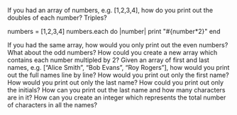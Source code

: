 If you had an array of numbers, e.g. [1,2,3,4], how do you print out the doubles of each number? Triples?

numbers = [1,2,3,4]
numbers.each do  |number|
print "#{number*2}"
end 





If you had the same array, how would you only print out the even numbers? What about the odd numbers?
How could you create a new array which contains each number multipled by 2?
Given an array of first and last names, e.g. [“Alice Smith”, “Bob Evans”, “Roy Rogers”], how would you print out the full names line by line?
How would you print out only the first name?
How would you print out only the last name?
How could you print out only the initials?
How can you print out the last name and how many characters are in it?
How can you create an integer which represents the total number of characters in all the names?
